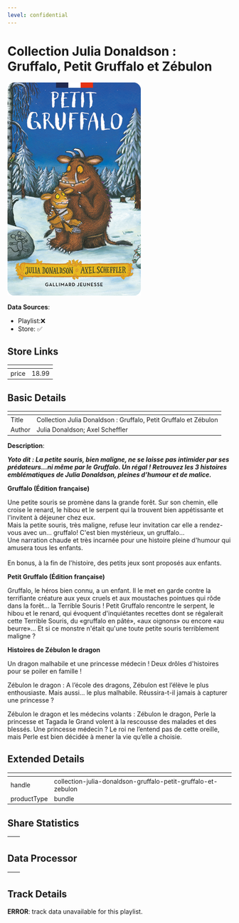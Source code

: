 ```yaml
---
level: confidential
---
```

# Collection Julia Donaldson : Gruffalo, Petit Gruffalo et Zébulon

![card_[cZoMH].png](../../img/cards/card_[cZoMH].png)

**Data Sources**: 

- Playlist:❌
- Store: ✅


## Store Links

| <!-- --> | <!-- --> |
| - | - |
| price | 18.99 |


## Basic Details

| <!-- --> | <!-- --> |
| - | - |
| Title | Collection Julia Donaldson : Gruffalo, Petit Gruffalo et Zébulon |
| Author | Julia Donaldson; Axel Scheffler |

**Description**:

_**Yoto dit : La petite souris, bien maligne, ne se laisse pas intimider par ses prédateurs...ni même par le Gruffalo. Un régal ! Retrouvez les 3 histoires emblématiques de Julia Donaldson, pleines d’humour et de malice.**_

**Gruffalo (Édition française)** 

Une petite souris se promène dans la grande forêt. Sur son chemin, elle croise le renard, le hibou et le serpent qui la trouvent bien appétissante et l'invitent à déjeuner chez eux.   
Mais la petite souris, très maligne, refuse leur invitation car elle a rendez-vous avec un... gruffalo! C'est bien mystérieux, un gruffalo...  
Une narration chaude et très incarnée pour une histoire pleine d'humour qui amusera tous les enfants.  
   
En bonus, à la fin de l'histoire, des petits jeux sont proposés aux enfants.

**Petit Gruffalo (Édition française)**

Gruffalo, le héros bien connu, a un enfant. Il le met en garde contre la terrifiante créature aux yeux cruels et aux moustaches pointues qui rôde dans la forêt... la Terrible Souris ! Petit Gruffalo rencontre le serpent, le hibou et le renard, qui évoquent d'inquiétantes recettes dont se régalerait cette Terrible Souris, du «gruffalo en pâté», «aux oignons» ou encore «au beurre»... Et si ce monstre n'était qu'une toute petite souris terriblement maligne ?

**Histoires de Zébulon le dragon**

Un dragon malhabile et une princesse médecin ! Deux drôles d'histoires pour se poiler en famille !

Zébulon le dragon : A l’école des dragons, Zébulon est l’élève le plus enthousiaste. Mais aussi… le plus malhabile. Réussira-t-il jamais à capturer une princesse ? 

Zébulon le dragon et les médecins volants : Zébulon le dragon, Perle la princesse et Tagada le Grand volent à la rescousse des malades et des blessés. Une princesse médecin ? Le roi ne l’entend pas de cette oreille, mais Perle est bien décidée à mener la vie qu’elle a choisie.


## Extended Details

| <!-- --> | <!-- --> |
| - | - |
| handle | collection-julia-donaldson-gruffalo-petit-gruffalo-et-zebulon |
| productType | bundle |


## Share Statistics

| <!-- --> | <!-- --> |
| - | - |


## Data Processor

| <!-- --> | <!-- --> |
| - | - |


## Track Details

**ERROR**: track data unavailable for this playlist.
